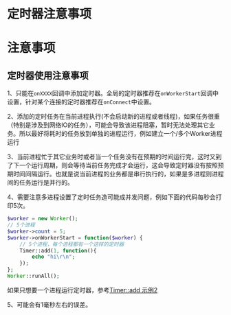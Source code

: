 # 定时器注意事项

# 注意事项

## 定时器使用注意事项

1、只能在```onXXXX```回调中添加定时器。全局的定时器推荐在```onWorkerStart```回调中设置，针对某个连接的定时器推荐在```onConnect```中设置。

2、添加的定时任务在当前进程执行(不会启动新的进程或者线程)，如果任务很重（特别是涉及到网络IO的任务），可能会导致该进程阻塞，暂时无法处理其它业务。所以最好将耗时的任务放到单独的进程运行，例如建立一个/多个Worker进程运行

3、当前进程忙于其它业务时或者当一个任务没有在预期的时间运行完，这时又到了下一个运行周期，则会等待当前任务完成才会运行，这会导致定时器没有按照预期时间间隔运行。也就是说当前进程的业务都是串行执行的，如果是多进程则进程间的任务运行是并行的。

4、需要注意多进程设置了定时任务造可能成并发问题，例如下面的代码每秒会打印5次。


```php 
$worker = new Worker();
// 5个进程
$worker->count = 5;
$worker->onWorkerStart = function($worker) {
    // 5个进程，每个进程都有一个这样的定时器
    Timer::add(1, function(){
        echo "hi\r\n";
    });
};
Worker::runAll();

```
如果只想要一个进程运行定时器，参考[Timer::add 示例2](315179)

5、可能会有1毫秒左右的误差。